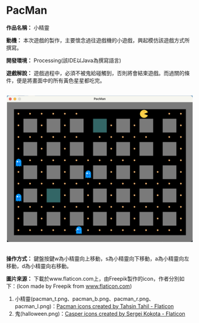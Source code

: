 # PacMan

**作品名稱：** 小精靈
	
**動機：** 本次遊戲的製作，主要懷念過往遊戲機的小遊戲，興起模仿該遊戲方式所撰寫。

**開發環境：** Processing(該IDE以Java為撰寫語言)

**遊戲解說：** 遊戲過程中，必須不被鬼給碰觸到，否則將會結束遊戲。而過關的條件，便是將畫面中的所有黃色星星都吃完。

<br>
<div align="center">
	<img src="./遊戲截圖.png" alt="Editor" width="500">
</div>
<br>

**操作方式：** 鍵盤按鍵w為小精靈向上移動，s為小精靈向下移動，a為小精靈向左移動，d為小精靈向右移動。

**圖片來源：**
下載於www.flaticon.com上，由Freepik製作的icon，作者分別如下：(Icon made by Freepik from www.flaticon.com)
1. 小精靈(pacman_t.png、pacman_b.png、pacman_r.png、pacman_l.png)：<a href="https://www.flaticon.com/free-icons/pacman" title="pacman icons">Pacman icons created by Tahsin Tahil - Flaticon</a>
2. 鬼(halloween.png)：<a href="https://www.flaticon.com/free-icons/casper" title="casper icons">Casper icons created by Sergei Kokota - Flaticon</a>
